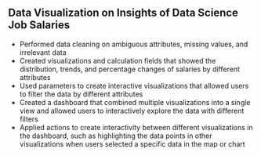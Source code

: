 ## Data Visualization on Insights of Data Science Job Salaries

* Performed data cleaning on ambiguous attributes, missing values, and irrelevant data
* Created visualizations and calculation fields that showed the distribution, trends, and percentage changes of salaries by different attributes
* Used parameters to create interactive visualizations that allowed users to filter the data by different attributes
* Created a dashboard that combined multiple visualizations into a single view and allowed users to interactively explore the data with different filters
* Applied actions to create interactivity between different visualizations in the dashboard, such as highlighting the data points in other visualizations when users selected a specific data in the map or chart
